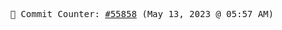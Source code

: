 <p align="center">
    <samp>
        📮 Commit Counter: <a href="https://github.com/Javascript-void0/Javascript-void0/commits/main">#55858</a> (May 13, 2023 @ 05:57 AM)
    </samp>
</p>